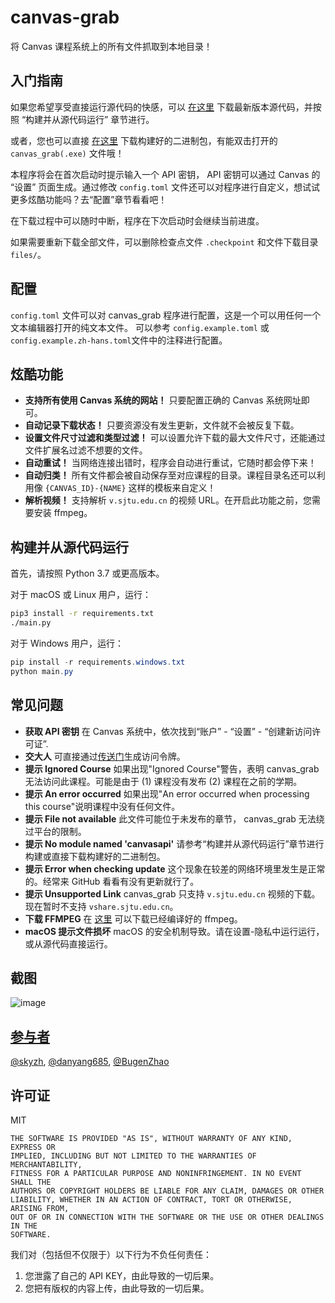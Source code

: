 # canvas-grab

将 Canvas 课程系统上的所有文件抓取到本地目录！

## 入门指南

如果您希望享受直接运行源代码的快感，可以 [在这里](https://github.com/skyzh/canvas_grab/archive/master.zip) 下载最新版本源代码，并按照 “构建并从源代码运行” 章节进行。

或者，您也可以直接 [在这里](https://github.com/skyzh/canvas_grab/releases) 下载构建好的二进制包，有能双击打开的 `canvas_grab(.exe)` 文件哦！

本程序将会在首次启动时提示输入一个 API 密钥， API 密钥可以通过 Canvas 的 “设置” 页面生成。通过修改 `config.toml` 文件还可以对程序进行自定义，想试试更多炫酷功能吗？去“配置”章节看看吧！

在下载过程中可以随时中断，程序在下次启动时会继续当前进度。

如果需要重新下载全部文件，可以删除检查点文件 `.checkpoint` 和文件下载目录 `files/`。

## 配置

`config.toml` 文件可以对 canvas_grab 程序进行配置，这是一个可以用任何一个文本编辑器打开的纯文本文件。
可以参考 `config.example.toml` 或 `config.example.zh-hans.toml`文件中的注释进行配置。

## 炫酷功能

- **支持所有使用 Canvas 系统的网站！** 只要配置正确的 Canvas 系统网址即可。
- **自动记录下载状态！** 只要资源没有发生更新，文件就不会被反复下载。
- **设置文件尺寸过滤和类型过滤！** 可以设置允许下载的最大文件尺寸，还能通过文件扩展名过滤不想要的文件。
- **自动重试！** 当网络连接出错时，程序会自动进行重试，它随时都会停下来！
- **自动归类！** 所有文件都会被自动保存至对应课程的目录。课程目录名还可以利用像 `{CANVAS_ID}-{NAME}` 这样的模板来自定义！
- **解析视频！** 支持解析 `v.sjtu.edu.cn` 的视频 URL。在开启此功能之前，您需要安装 ffmpeg。

## 构建并从源代码运行

首先，请按照 Python 3.7 或更高版本。

对于 macOS 或 Linux 用户，运行：

```bash
pip3 install -r requirements.txt
./main.py
```

对于 Windows 用户，运行：
```powershell
pip install -r requirements.windows.txt
python main.py
```

## 常见问题

* **获取 API 密钥** 在 Canvas 系统中，依次找到“账户” - “设置” - “创建新访问许可证”.
* **交大人** 可直接通过[传送门](https://oc.sjtu.edu.cn/profile/settings#access_tokens_holder)生成访问令牌。
* **提示 Ignored Course** 如果出现"Ignored Course"警告，表明 canvas_grab 无法访问此课程。可能是由于 (1) 课程没有发布 (2) 课程在之前的学期。
* **提示 An error occurred** 如果出现"An error occurred when processing this course"说明课程中没有任何文件。
* **提示 File not available** 此文件可能位于未发布的章节， canvas_grab 无法绕过平台的限制。
* **提示 No module named 'canvasapi'** 请参考“构建并从源代码运行”章节进行构建或直接下载构建好的二进制包。
* **提示 Error when checking update** 这个现象在较差的网络环境里发生是正常的。经常来 GitHub 看看有没有更新就行了。
* **提示 Unsupported Link** canvas_grab 只支持 `v.sjtu.edu.cn` 视频的下载。现在暂时不支持 `vshare.sjtu.edu.cn`。
* **下载 FFMPEG** 在 [这里](https://www.ffmpeg.org/download.html) 可以下载已经编译好的 ffmpeg。
* **macOS 提示文件损坏** macOS 的安全机制导致。请在设置-隐私中运行运行，或从源代码直接运行。

## 截图

![image](https://user-images.githubusercontent.com/4198311/76405828-b71b1780-63c3-11ea-9c9e-59d0fcaf1de1.png)

## [参与者](https://github.com/skyzh/canvas_grab/graphs/contributors)

[@skyzh](https://github.com/skyzh), 
[@danyang685](https://github.com/danyang685),
[@BugenZhao](https://github.com/BugenZhao)

## 许可证

MIT

```
THE SOFTWARE IS PROVIDED "AS IS", WITHOUT WARRANTY OF ANY KIND, EXPRESS OR
IMPLIED, INCLUDING BUT NOT LIMITED TO THE WARRANTIES OF MERCHANTABILITY,
FITNESS FOR A PARTICULAR PURPOSE AND NONINFRINGEMENT. IN NO EVENT SHALL THE
AUTHORS OR COPYRIGHT HOLDERS BE LIABLE FOR ANY CLAIM, DAMAGES OR OTHER
LIABILITY, WHETHER IN AN ACTION OF CONTRACT, TORT OR OTHERWISE, ARISING FROM,
OUT OF OR IN CONNECTION WITH THE SOFTWARE OR THE USE OR OTHER DEALINGS IN THE
SOFTWARE.
```

我们对（包括但不仅限于）以下行为不负任何责任：

1. 您泄露了自己的 API KEY，由此导致的一切后果。
2. 您把有版权的内容上传，由此导致的一切后果。
